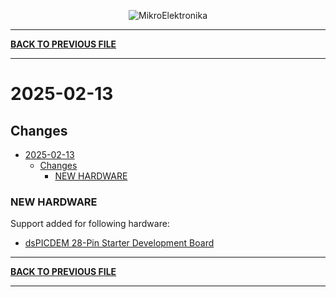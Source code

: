 <p align="center">
  <img src="http://www.mikroe.com/img/designs/beta/logo_small.png?raw=true" alt="MikroElektronika"/>
</p>

---

**[BACK TO PREVIOUS FILE](../changelog.md)**

---

# 2025-02-13

## Changes

- [2025-02-13](#2025-02-13)
  - [Changes](#changes)
    - [NEW HARDWARE](#new-hardware)

### NEW HARDWARE

Support added for following hardware:

+ [dsPICDEM 28-Pin Starter Development Board](https://mplab-discover.microchip.com/v2/item/com.microchip.portal.evalboard/com.microchip.subcategories.modules-and-peripherals.clocks-and-clock-generation.osc/mcu08.dm300017/1.0.0?view=about)

---

**[BACK TO PREVIOUS FILE](../changelog.md)**

---

